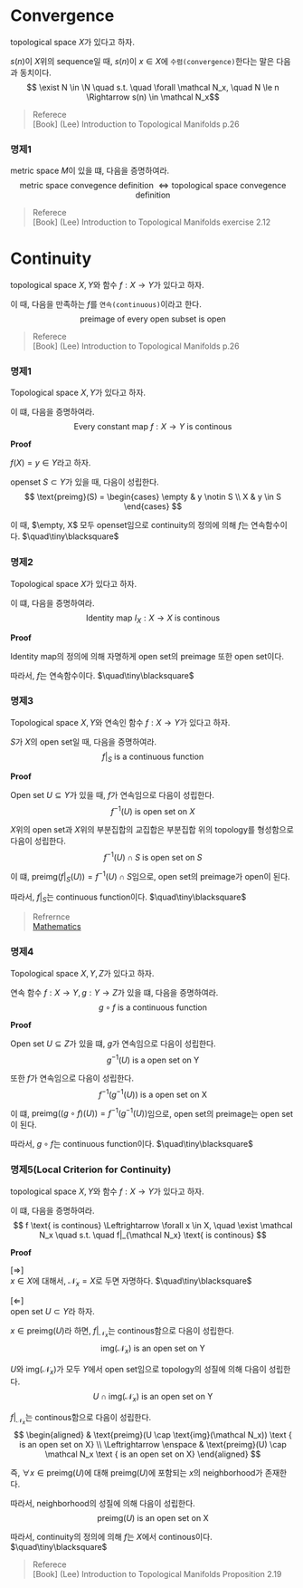 # Convergence
topological space $X$가 있다고 하자.

$s(n)$이 $X$위의 sequence일 때, $s(n)$이 $x \in X$에 `수렴(convergence)`한다는 말은 다음과 동치이다.
$$ \exist N \in \N \quad s.t. \quad \forall \mathcal N_x, \quad N \le n \Rightarrow s(n) \in \mathcal N_x$$

> Referece  
> [Book] (Lee) Introduction to Topological Manifolds p.26

### 명제1
metric space $M$이 있을 떄, 다음을 증명하여라.
$$\text{metric space convegence definition } \Leftrightarrow \text{topological space convegence definition} $$

> Referece  
> [Book] (Lee) Introduction to Topological Manifolds exercise 2.12

# Continuity
topological space $X,Y$와 함수 $f : X \rightarrow Y$가 있다고 하자.

이 때, 다음을 만족하는 $f$를 `연속(continuous)`이라고 한다.
$$ \text{preimage of every open subset is open}$$

> Referece  
> [Book] (Lee) Introduction to Topological Manifolds p.26

### 명제1
Topological space $X,Y$가 있다고 하자.

이 떄, 다음을 증명하여라.
$$ \text{Every constant map } f : X \rightarrow Y \text{ is continous} $$

**Proof**

$f(X) = y \in Y$라고 하자.
 
openset $S \subset Y$가 있을 때, 다음이 성립한다.
$$ \text{preimg}(S) = \begin{cases} \empty & y \notin S \\ X & y \in S \end{cases} $$

이 때, $\empty, X$ 모두 openset임으로 continuity의 정의에 의해 $f$는 연속함수이다. $\quad\tiny\blacksquare$

### 명제2
Topological space $X$가 있다고 하자.

이 떄, 다음을 증명하여라.
$$ \text{Identity map } I_X : X \rightarrow X \text{ is continous} $$

**Proof**

Identity map의 정의에 의해 자명하게 open set의 preimage 또한 open set이다.

따라서, $f$는 연속함수이다. $\quad\tiny\blacksquare$

### 명제3
Topological space $X,Y$와 연속인 함수 $f: X\rightarrow Y$가 있다고 하자.

$S$가 $X$의 open set일 때, 다음을 증명하여라.
$$ f|_S \text{ is a continuous function} $$

**Proof**

Open set $U \subseteq Y$가 있을 때, $f$가 연속임으로 다음이 성립한다.
$$ f^{-1}(U) \text{ is open set on } X $$

$X$위의 open set과 $X$위의 부분집합의 교집합은 부분집합 위의 topology를 형성함으로 다음이 성립한다.
$$ f^{-1}(U) \cap S \text { is open set on } S $$

이 떄, $\text{preimg}(f|_S(U)) = f^{-1}(U) \cap S$임으로, open set의 preimage가 open이 된다.

따라서, $f|_S$는 continuous function이다. $\quad\tiny\blacksquare$ 

> Refrernce  
> [Mathematics](https://math.stackexchange.com/questions/1826827/topology-show-restriction-of-continuous-function-is-continuous-and-restriction)

### 명제4
Topological space $X,Y,Z$가 있다고 하자.

연속 함수 $f : X \rightarrow Y, g : Y \rightarrow Z$가 있을 떄, 다음을 증명하여라.
$$ g \circ f \text{ is a continuous function} $$

**Proof**

Open set $U \subseteq Z$가 있을 떄, $g$가 연속임으로 다음이 성립한다.
$$ g^{-1}(U) \text{ is a open set on Y} $$

또한 $f$가 연속임으로 다음이 성립한다.
$$ f^{-1}(g^{-1}(U)) \text{ is a open set on X} $$

이 떄, $\text{preimg}((g \circ f)(U)) = f^{-1}(g^{-1}(U))$임으로, open set의 preimage는 open set이 된다.

따라서, $g \circ f$는 continuous function이다. $\quad\tiny\blacksquare$

### 명제5(Local Criterion for Continuity)
topological space $X,Y$와 함수 $f : X \rightarrow Y$가 있다고 하자.

이 떄, 다음을 증명하여라.
$$ f \text{ is continous} \Leftrightarrow \forall x \in X, \quad \exist \mathcal N_x \quad s.t. \quad f|_{\mathcal N_x} \text{ is continous} $$

**Proof**

[$\Rightarrow$]  
$x \in X$에 대해서, $\mathcal N_x = X$로 두면 자명하다. $\quad\tiny\blacksquare$

[$\Leftarrow$]  
open set $U \subset Y$라 하자. 

$x \in \text{preimg}(U)$라 하면, $f|_{\mathcal N_x}$는 continous함으로 다음이 성립한다.
$$ \text{img}(\mathcal N_x) \text { is an open set on Y} $$

$U$와 $\text{img}(\mathcal N_x)$가 모두 $Y$에서 open set임으로 topology의 성질에 의해 다음이 성립한다.
$$ U \cap \text{img}(\mathcal N_x) \text { is an open set on Y} $$

$f|_{\mathcal N_x}$는 continous함으로 다음이 성립한다.
$$ \begin{aligned} & \text{preimg}(U \cap \text{img}(\mathcal N_x)) \text { is an open set on X} \\ \Leftrightarrow \enspace & \text{preimg}(U) \cap \mathcal N_x \text { is an open set on X} \end{aligned}  $$

즉, $\forall x \in \text{preimg}(U)$에 대해 $\text{preimg}(U)$에 포함되는 $x$의 neighborhood가 존재한다.

따라서, neighborhood의 성질에 의해 다음이 성립한다.
$$ \text{preimg}(U) \text{ is an open set on X} $$

따라서, continuity의 정의에 의해 $f$는 $X$에서 continous이다. $\quad\tiny\blacksquare$

> Referece  
> [Book] (Lee) Introduction to Topological Manifolds Proposition 2.19